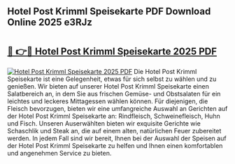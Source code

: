 ## Hotel Post Krimml Speisekarte PDF Download Online 2025 e3RJz

# <h2><a href="http://gc79yg8.nevu.top/?p=Hotel+Post+Krimml+Speisekarte">🔗 👉🔴 Hotel Post Krimml Speisekarte 2025 PDF</a></h2>

[![Hotel Post Krimml Speisekarte 2025 PDF](https://i.imgur.com/dBaPXMq.png)](http://gc79yg8.nevu.top/?p=Hotel+Post+Krimml+Speisekarte)
Die Hotel Post Krimml Speisekarte ist eine Gelegenheit, etwas für sich selbst zu wählen und zu genießen. Wir bieten auf unserer Hotel Post Krimml Speisekarte einen Salatbereich an, in dem Sie aus frischen Gemüse- und Obstsalaten für ein leichtes und leckeres Mittagessen wählen können. Für diejenigen, die Fleisch bevorzugen, bieten wir eine umfangreiche Auswahl an Gerichten auf der Hotel Post Krimml Speisekarte an: Rindfleisch, Schweinefleisch, Huhn und Fisch. Unseren Auserwählten bieten wir exquisite Gerichte wie Schaschlik und Steak an, die auf einem alten, natürlichen Feuer zubereitet werden. In jedem Fall sind wir bereit, Ihnen bei der Auswahl der Speisen auf der Hotel Post Krimml Speisekarte zu helfen und Ihnen einen komfortablen und angenehmen Service zu bieten.
